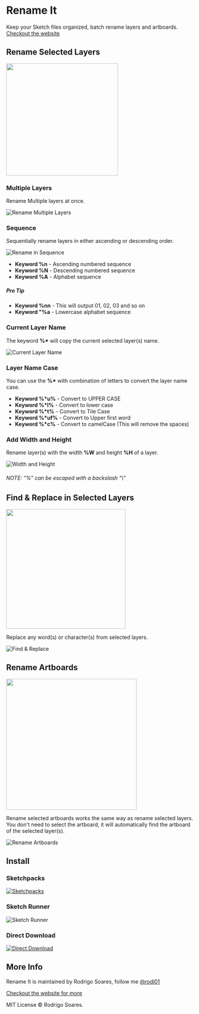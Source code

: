  Rename It
========

Keep your Sketch files organized, batch rename layers and artboards.
[Checkout the website](http://rodi01.github.io/RenameIt/)

## Rename Selected Layers
<img src="docs/static/img/renameLayersShortcut.png" width="300">

### Multiple Layers
Rename Multiple layers at once.

![Rename Multiple Layers](/docs/static/img/gifs/batch_rename.gif)

### Sequence
Sequentially rename layers in either ascending or descending order.

![Rename in Sequence](/docs/static/img/gifs/sequence_rename.gif)

- **Keyword %n** -  Ascending numbered sequence
- **Keyword %N** -  Descending numbered sequence
- **Keyword %A** -  Alphabet sequence

##### Pro Tip
- **Keyword %nn** -  This will output 01, 02, 03 and so on
- **Keyword "%a** -  Lowercase alphabet sequence

### Current Layer Name
The keyword  **%\*** will copy the current selected layer(s) name.

![Current Layer Name](/docs/static/img/gifs/current_layer.gif)

### Layer Name Case
You can use the **%\*** with combination of letters to convert the layer name case.

- **Keyword %\*u%** -  Convert to UPPER CASE
- **Keyword %\*l%** -  Convert to lower case
- **Keyword %\*t%** -  Convert to Tile Case
- **Keyword %\*uf%** -  Convert to Upper first word
- **Keyword %\*c%** -  Convert to camelCase (This will remove the spaces)


### Add Width and Height
Rename layer(s) with the width **%W** and height **%H** of a layer.

![Width and Height](/docs/static/img/gifs/width_height.gif)

###### NOTE: “%” can be escaped with a backslash “\\”

## Find & Replace in Selected Layers
<img src="docs/static/img/findReplaceShortcut.png" width="320">

Replace any word(s) or character(s) from selected layers.

![Find & Replace](/docs/static/img/gifs/find_replace.gif)

## Rename Artboards
<img src="docs/static/img/renameArtboardShortcut.png" width="350">

Rename selected artboards works the same way as rename selected layers. You don't need to select the artboard, it will automatically find the artboard of the selected layer(s).

![Rename Artboards](/docs/static/img/gifs/artboard_rename.gif)

## Install
### Sketchpacks
[![Sketchpacks](/docs/static/img/sketchpack_btn.png "Install Rename It with Sketchpacks")](https://sketchpacks.com/rodi01/renameit/install)

### Sketch Runner
![Sketch Runner](/docs/static/img/sketch_runner_hq.gif)

### Direct Download
[![Direct Download](/docs/static/img/download_btn.png "Direct Download")](https://github.com/rodi01/RenameIt/releases/latest)

## More Info
Rename It is maintained by Rodrigo Soares, follow me [@rodi01](https://twitter.com/rodi01)

[Checkout the website for more](http://rodi01.github.io/RenameIt/)

MIT License © Rodrigo Soares.

